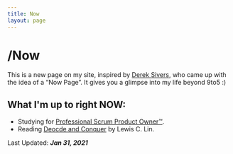 ```yaml
---
title: Now
layout: page
---
```

# /Now
This is a new page on my site, inspired by [Derek Sivers](https://sivers.org/now), who came up with the idea of a “Now Page”. It gives you a glimpse into my life beyond 9to5 :)

## What I'm up to right **NOW**:

* Studying for [Professional Scrum Product Owner™](https://www.scrum.org/professional-scrum-product-owner-i-certification).
* Reading [Deocde and Conquer](https://www.goodreads.com/en/book/show/20822143-decode-and-conquer) by Lewis C. Lin.

Last Updated: ***Jan 31, 2021***
